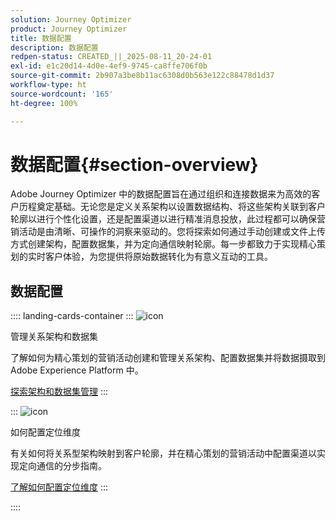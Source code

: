 ```yaml
---
solution: Journey Optimizer
product: Journey Optimizer
title: 数据配置
description: 数据配置
redpen-status: CREATED_||_2025-08-11_20-24-01
exl-id: e1c20d14-4d0e-4ef9-9745-ca8ffe706f0b
source-git-commit: 2b907a3be8b11ac6308d0b563e122c88478d1d37
workflow-type: ht
source-wordcount: '165'
ht-degree: 100%

---
```


# 数据配置{#section-overview}

Adobe Journey Optimizer 中的数据配置旨在通过组织和连接数据来为高效的客户历程奠定基础。无论您是定义关系架构以设置数据结构、将这些架构关联到客户轮廓以进行个性化设置，还是配置渠道以进行精准消息投放，此过程都可以确保营销活动是由清晰、可操作的洞察来驱动的。您将探索如何通过手动创建或文件上传方式创建架构，配置数据集，并为定向通信映射轮廓。每一步都致力于实现精心策划的实时客户体验，为您提供将原始数据转化为有意义互动的工具。

## 数据配置

:::: landing-cards-container
:::
![icon](https://cdn.experienceleague.adobe.com/icons/gear.svg?lang=zh-Hans)

管理关系架构和数据集

了解如何为精心策划的营销活动创建和管理关系架构、配置数据集并将数据摄取到 Adobe Experience Platform 中。

[探索架构和数据集管理](schemas-datasets-landing-page.md)
:::

:::
![icon](https://cdn.experienceleague.adobe.com/icons/bullseye.svg?lang=zh-Hans)

如何配置定位维度

有关如何将关系型架构映射到客户轮廓，并在精心策划的营销活动中配置渠道以实现定向通信的分步指南。

[了解如何配置定位维度](../using/orchestrated/target-dimension.md)
:::

::::
